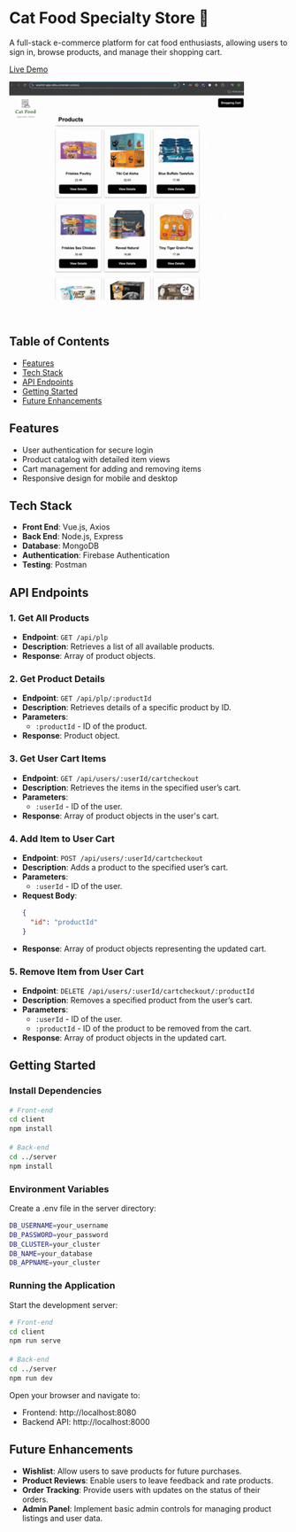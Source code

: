 # Cat Food Specialty Store 🛒

A full-stack e-commerce platform for cat food enthusiasts, allowing users to sign in, browse products, and manage their shopping cart.

[Live Demo](https://ecomm-app-s8nu.onrender.com)

<img src="./client/src/assets/project.gif" width=425 height=425>

## Table of Contents
- [Features](#features)
- [Tech Stack](#tech-stack)
- [API Endpoints](#api-endpoints)
- [Getting Started](#getting-started)
- [Future Enhancements](#future-enhancements)

## Features
- User authentication for secure login
- Product catalog with detailed item views
- Cart management for adding and removing items
- Responsive design for mobile and desktop

## Tech Stack
- **Front End**: Vue.js, Axios
- **Back End**: Node.js, Express
- **Database**: MongoDB
- **Authentication**: Firebase Authentication
- **Testing**: Postman

## API Endpoints

### 1. Get All Products
- **Endpoint**: `GET /api/plp`
- **Description**: Retrieves a list of all available products.
- **Response**: Array of product objects.

### 2. Get Product Details
- **Endpoint**: `GET /api/plp/:productId`
- **Description**: Retrieves details of a specific product by ID.
- **Parameters**: 
  - `:productId` - ID of the product.
- **Response**: Product object.

### 3. Get User Cart Items
- **Endpoint**: `GET /api/users/:userId/cartcheckout`
- **Description**: Retrieves the items in the specified user’s cart.
- **Parameters**: 
  - `:userId` - ID of the user.
- **Response**: Array of product objects in the user's cart.

### 4. Add Item to User Cart
- **Endpoint**: `POST /api/users/:userId/cartcheckout`
- **Description**: Adds a product to the specified user’s cart.
- **Parameters**: 
  - `:userId` - ID of the user.
- **Request Body**: 
  ```json
  {
    "id": "productId"
  }
  ```
- **Response**: Array of product objects representing the updated cart.
 
### 5. Remove Item from User Cart
- **Endpoint**: `DELETE /api/users/:userId/cartcheckout/:productId`
- **Description**: Removes a specified product from the user’s cart.
- **Parameters**: 
  - `:userId` - ID of the user.
  - `:productId` - ID of the product to be removed from the cart.
- **Response**: Array of product objects in the updated cart.

## Getting Started

### Install Dependencies

```bash
# Front-end
cd client
npm install

# Back-end
cd ../server
npm install
```
### Environment Variables
Create a .env file in the server directory:
```bash
DB_USERNAME=your_username
DB_PASSWORD=your_password
DB_CLUSTER=your_cluster
DB_NAME=your_database
DB_APPNAME=your_cluster
```
### Running the Application
Start the development server:
```bash
# Front-end
cd client
npm run serve

# Back-end
cd ../server
npm run dev
```
Open your browser and navigate to:
- Frontend: http://localhost:8080
- Backend API: http://localhost:8000

## Future Enhancements

- **Wishlist**: Allow users to save products for future purchases.
- **Product Reviews**: Enable users to leave feedback and rate products.
- **Order Tracking**: Provide users with updates on the status of their orders.
- **Admin Panel**: Implement basic admin controls for managing product listings and user data.


